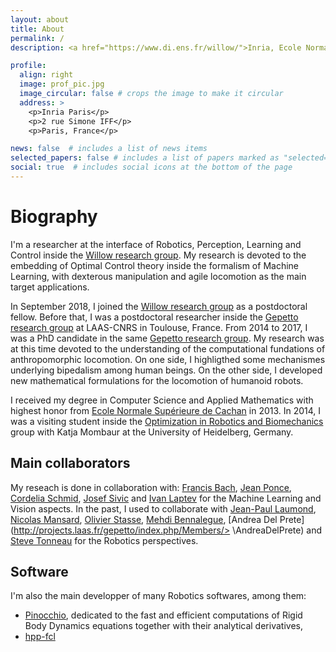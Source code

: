 ```yaml
---
layout: about
title: About
permalink: /
description: <a href="https://www.di.ens.fr/willow/">Inria, Ecole Normale Supérieure, Paris, France</a>.

profile:
  align: right
  image: prof_pic.jpg
  image_circular: false # crops the image to make it circular
  address: >
    <p>Inria Paris</p>
    <p>2 rue Simone IFF</p>
    <p>Paris, France</p>

news: false  # includes a list of news items
selected_papers: false # includes a list of papers marked as "selected={true}"
social: true  # includes social icons at the bottom of the page
---
```


# Biography
I'm a researcher at the interface of Robotics, Perception, Learning and Control inside the [Willow research group](https://www.di.ens.fr/willow/). My research is devoted to the embedding of Optimal Control theory inside the formalism of Machine Learning, with dexterous manipulation and agile locomotion as the main target applications. 

In September 2018, I joined the [Willow research group](https://www.di.ens.fr/willow/) as a postdoctoral fellow.
Before that, I was a postdoctoral researcher inside the [Gepetto research group](http://projects.laas.fr/gepetto/index.php) at LAAS-CNRS in Toulouse, France.
From 2014 to 2017, I was a PhD candidate in the same [Gepetto research group](http://projects.laas.fr/gepetto/index.php). 
My research was at this time devoted to the understanding of the computational fundations of anthropomorphic locomotion. On one side, I highligthed some mechanismes underlying bipedalism among human beings. On the other side, I developed new mathematical formulations for the locomotion of humanoid robots.

I received my degree in Computer Science and Applied Mathematics with highest honor from [Ecole Normale Supérieure de Cachan](http://www.ens-cachan.fr/version-anglaise/) in 2013. In 2014, I was a visiting student inside the [Optimization in Robotics and Biomechanics](http://orb.iwr.uni-heidelberg.de) group with Katja Mombaur at the University of Heidelberg, Germany. 

## Main collaborators

My reseach is done in collaboration with:
[Francis Bach](https://www.di.ens.fr/~fbach/), [Jean Ponce](https://www.di.ens.fr/~ponce/), [Cordelia Schmid](https://thoth.inrialpes.fr/~schmid/), [Josef Sivic](https://www.di.ens.fr/~josef/) and [Ivan Laptev](https://www.di.ens.fr/~laptev/) for the Machine Learning and Vision aspects.
In the past, I used to collaborate with [Jean-Paul Laumond](http://homepages.laas.fr/jpl), [Nicolas Mansard](http://projects.laas.fr/gepetto/index.php/Members/NicolasMansard), [Olivier Stasse](https://homepages.laas.fr/ostasse/drupal/node/11), [Mehdi Bennalegue](http://mehdi.benallegue.com), [Andrea Del Prete](http://projects.laas.fr/gepetto/index.php/Members/>  \AndreaDelPrete) and [Steve Tonneau](http://www.stevetonneau.fr) for the Robotics perspectives.

## Software

I'm also the main developper of many Robotics softwares, among them:
- [Pinocchio](https://github.com/stack-of-tasks/pinocchio), dedicated to the fast and efficient computations of Rigid Body Dynamics equations together with their analytical derivatives,
- [hpp-fcl]()
